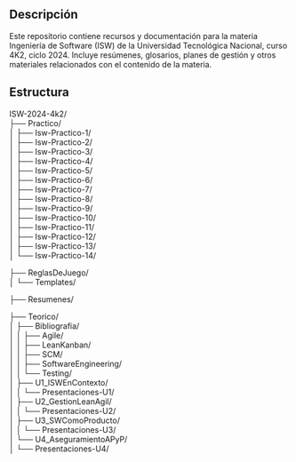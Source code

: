 ## Descripción
Este repositorio contiene recursos y documentación para la materia Ingeniería de Software (ISW) de la Universidad Tecnológica Nacional, curso 4K2, ciclo 2024. Incluye resúmenes, glosarios, planes de gestión y otros materiales relacionados con el contenido de la materia.

## Estructura

ISW-2024-4k2/  
├── Practico/  
│   ├── Isw-Practico-1/  
│   ├── Isw-Practico-2/  
│   ├── Isw-Practico-3/  
│   ├── Isw-Practico-4/  
│   ├── Isw-Practico-5/  
│   ├── Isw-Practico-6/  
│   ├── Isw-Practico-7/  
│   ├── Isw-Practico-8/  
│   ├── Isw-Practico-9/  
│   ├── Isw-Practico-10/  
│   ├── Isw-Practico-11/  
│   ├── Isw-Practico-12/  
│   ├── Isw-Practico-13/  
│   └── Isw-Practico-14/  
  
├── ReglasDeJuego/  
│   └── Templates/  
  
├── Resumenes/  

├── Teorico/  
│   ├── Bibliografia/  
│   │   ├── Agile/  
│   │   ├── LeanKanban/  
│   │   ├── SCM/  
│   │   ├── SoftwareEngineering/  
│   │   └── Testing/  
│   ├── U1_ISWEnContexto/  
│   │   └── Presentaciones-U1/  
│   ├── U2_GestionLeanAgil/  
│   │   └── Presentaciones-U2/  
│   ├── U3_SWComoProducto/  
│   │   └── Presentaciones-U3/  
│   └── U4_AseguramientoAPyP/  
│       └── Presentaciones-U4/  
